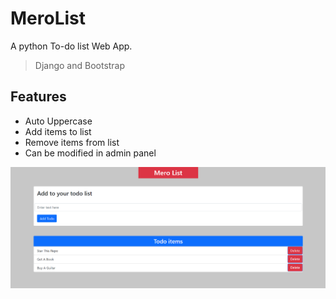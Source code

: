 # MeroList

A python To-do list Web App. 
> Django and Bootstrap


## Features
* Auto Uppercase
* Add items to list
* Remove items from list
* Can be modified in admin panel 

![plot](./ss/todo-ss.png)
